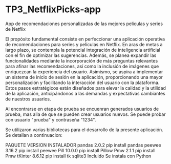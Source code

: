 # TP3_NetflixPicks-app
App de recomendaciones personalizadas de las mejores peliculas y series de Netflix

El propósito fundamental consiste en perfeccionar una aplicación operativa de recomendaciones para series y películas en Netflix. En aras de metas a largo plazo, se contempla la potencial integración de inteligencia artificial con el fin de optimizar las sugerencias. Además, se planea expandir las funcionalidades mediante la incorporación de más preguntas relevantes para afinar las recomendaciones, así como la inclusión de imágenes que enriquezcan la experiencia del usuario. Asimismo, se aspira a implementar un sistema de inicio de sesión en la aplicación, proporcionando una mayor personalización y facilitando la interacción del usuario con la plataforma. Estos pasos estratégicos están diseñados para elevar la calidad y la utilidad de la aplicación, anticipándonos a las demandas y expectativas cambiantes de nuestros usuarios.

Al encontrarse en etapa de prueba se encuenran generados usuarios de prueba, mas alla de que se pueden crear usuarios nuevos. Se puede probar con usuario "prueba" y contraseña "1234".

Se utilizaron varias bibliotecas para el desarrollo de la presente aplicación. Se detallan a continuacion:

PAQUETE     VERSION     INSTALADOR
pandas      2.0.2       pip install pandas
peewee      3.16.2      pip install peewee
Pill        10.0.0      pip install Pillow
Pmw         2.1.1       pip install Pmw
tKinter     8.6.12      pip install tk
sqlite3     Incluido    Se instala con Python

